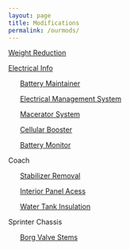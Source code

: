 ```yaml
---
layout: page
title: Modifications
permalink: /ourmods/
---
```


[Weight Reduction](/ourmods/weightreduction)

[Electrical Info](/ourmods/electrical)

&nbsp;&nbsp;&nbsp;&nbsp;&nbsp;&nbsp;[Battery Maintainer](/ourmods/batterymaintainer/)
             
&nbsp;&nbsp;&nbsp;&nbsp;&nbsp;&nbsp;[Electrical Management System](/ourmods/ems/)

&nbsp;&nbsp;&nbsp;&nbsp;&nbsp;&nbsp;[Macerator System](/ourmods/macerator/)

&nbsp;&nbsp;&nbsp;&nbsp;&nbsp;&nbsp;[Cellular Booster](/ourmods/cellbooster/)

&nbsp;&nbsp;&nbsp;&nbsp;&nbsp;&nbsp;[Battery Monitor](/ourmods/batterymonitor/)

Coach

&nbsp;&nbsp;&nbsp;&nbsp;&nbsp;&nbsp;[Stabilizer Removal](/ourmods/stabilizers/)

&nbsp;&nbsp;&nbsp;&nbsp;&nbsp;&nbsp;[Interior Panel Acess](/ourmods/interiorpanels/)

&nbsp;&nbsp;&nbsp;&nbsp;&nbsp;&nbsp;[Water Tank Insulation](/ourmods/waterinsulation/)

Sprinter Chassis

&nbsp;&nbsp;&nbsp;&nbsp;&nbsp;&nbsp;[Borg Valve Stems](/ourmods/valvestems/)




